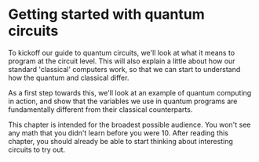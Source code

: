 # Getting started with quantum circuits

To kickoff our guide to quantum circuits, we'll look at what it means to program at the circuit level. This will also explain a little about how our standard 'classical' computers work, so that we can start to understand how the quantum and classical differ.

As a first step towards this, we'll look at an example of quantum computing in action, and show that the variables we use in quantum programs are fundamentally different from their classical counterparts.

This chapter is intended for the broadest possible audience. You won't see any math that you didn't learn before you were 10. After reading this chapter, you should already be able to start thinking about interesting circuits to try out.





